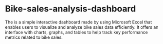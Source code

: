 # Bike-sales-analysis-dashboard


The is a simple interactive dashboard made by using Microsoft Excel that enables users to visualize and analyze bike sales data efficiently. It offers an interface with charts, graphs, and tables to help track key performance metrics related to bike sales.


